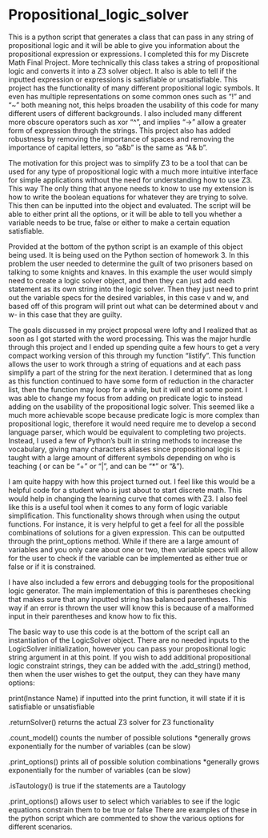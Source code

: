 # Propositional_logic_solver
This is a python script that generates a class that can pass in any string of propositional logic and it will be able to give you information about the propositional expression or expressions. I completed this for my Discrete Math Final Project. More technically this class takes a string of propositional logic and converts it into a Z3 solver object. It also is able to tell if the inputted expression or expressions is satisfiable or unsatisfiable. This project has the functionality of many different  propositional logic symbols. It even has multiple representations on some common ones such as “!” and “~” both meaning not, this helps broaden the usability of this code for many different users of different backgrounds. I also included many different more obscure operators such as xor “^”, and implies “->” allow a greater form of expression through the strings. This project also has added robustness by removing the importance of spaces and removing the importance of capital letters, so “a&b” is the same as “A&  b”.

The motivation for this project was to simplify Z3 to be a tool that can be used for any type of propositional logic with a much more intuitive interface for simple applications without the need for understanding how to use Z3. This way The only thing that anyone needs to know to use my extension is how to write the boolean equations for whatever they are trying to solve. This then can be inputted into the object and evaluated. The script will be able to either print all the options, or it will be able to tell you whether a variable needs to be true, false or either to make a certain equation satisfiable. 

Provided at the bottom of the python script is an example of this object being used. It is being used on the Python section of homework 3. In this problem the user needed to determine the guilt of two prisoners based on talking to some knights and knaves. In this example the user would simply need to create a logic solver object, and then they can just add each statement as its own string into the logic solver. Then they just need to print out the variable specs for the desired variables, in this case v and w, and based off of this program will print out what can be determined about v and w- in this case that they are guilty.

The goals discussed in my project proposal were lofty and I realized that as soon as I got started with the word processing. This was the major hurdle through this project and I ended up spending quite a few hours to get a very compact working version of this through my function “listify”. This function allows the user to work through a string of equations and at each pass simplify a part of the string for the next iteration. I determined that as long as this function continued to have some form of reduction in the character list, then the function may loop for a while, but it will end at some point. I was able to change my focus from adding on predicate logic to instead adding on the usability of the propositional logic solver. This seemed like a much more achievable scope because predicate logic is more complex than propositional logic, therefore it would need require me to develop a second language parser, which would be equivalent to completing two projects. Instead, I used a few of Python’s built in string methods to increase the vocabulary, giving many characters aliases since propositional logic is taught with a large amount of different symbols depending on who is teaching ( or can be “+” or “|”, and can be “*” or “&”).

I am quite happy with how this project turned out. I feel like this would be a helpful code for a student who is just about to start discrete math. This would help in changing the learning curve that comes with Z3. I also feel like this is a useful tool when it comes to any form of logic variable simplification. This functionality shows through when using the output functions. For instance, it is very helpful to get a feel for all the possible combinations of solutions for a given expression. This can be outputted through the print_options method. While if there are a large amount of variables and you only care about one or two, then variable specs will allow for the user to check if the variable can be implemented as either true or false or if it is constrained.

I have also included a few errors and debugging tools for the propositional logic generator. The main implementation of this is parentheses checking that makes sure that any inputted string has balanced parentheses. This way if an error is thrown the user will know this is because of a malformed input in their parentheses and know how to fix this. 

The basic way to use this code is at the bottom of the script call an instantiation of the LogicSolver object. There are no needed inputs to the LogicSolver initialization, however you can pass your propositional logic string argument in at this point. If you wish to add additional propositional logic constraint strings, they can be added with the .add_string() method, then when the user wishes to get the output, they can they have many options:

print(Instance Name) if inputted into the print function, it will state if it is satisfiable or unsatisfiable

.returnSolver() returns the actual Z3 solver for Z3 functionality

.count_model() counts the number of possible solutions *generally grows exponentially for the number of variables (can be slow)

.print_options() prints all of possible solution combinations *generally grows exponentially for the number of variables (can be slow)

.isTautology() is true if the statements are a Tautology

.print_options() allows user to select which variables to see if the logic equations constrain them to be true or false
There are examples of these in the python script which are commented to show the various options for different scenarios.

